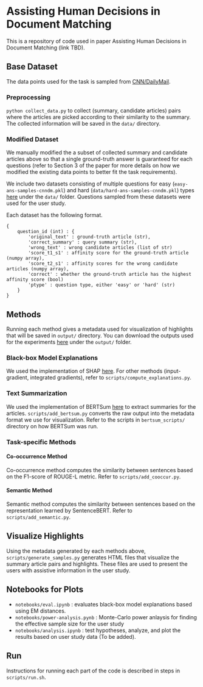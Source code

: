# Assisting Human Decisions in Document Matching

This is a repository of code used in paper Assisting Human Decisions in Document Matching (link TBD).

## Base Dataset

The data points used for the task is sampled from [CNN/DailyMail](https://huggingface.co/datasets/cnn_dailymail).

### Preprocessing 

`python collect_data.py` to collect (summary, candidate articles) pairs where the articles are picked according to their similarity to the summary. The collected information will be saved in the `data/` directory.

### Modified Dataset

We manually modified the a subset of collected summary and candidate articles above so that a single ground-truth answer is guaranteed for each questions (refer to Section 3 of the paper for more details on how we modified the existing data points to better fit the task requirements). 

We include two datasets consisting of multiple questions for easy (`easy-ans-samples-cnndm.pkl`) and hard (`data/hard-ans-samples-cnndm.pkl`) types [here](https://drive.google.com/drive/folders/1_E2hOGZEnX3LwMCKpQiWvoo4Pv23Hg4V?usp=share_link) under the `data/` folder.  Questions sampled from these datasets were used for the user study. 

Each dataset has the following format.
```
{
    question_id (int) : {
        'original_text' : ground-truth article (str),
        'correct_summary' : query summary (str), 
        'wrong_text' : wrong candidate articles (list of str)
        'score_t1_s1' : affinity score for the ground-truth article (numpy array),
        'score_t2_s1' : affinity scores for the wrong candidate articles (numpy array),
        'correct' : whether the ground-truth article has the highest affinity score (bool)
        'ptype' : question type, either 'easy' or 'hard' (str)
    }
}
```
## Methods

Running each method gives a metadata used for visualization of highlights that will be saved in `output/` directory. You can download the outputs used for the experiments [here](https://drive.google.com/drive/folders/1_E2hOGZEnX3LwMCKpQiWvoo4Pv23Hg4V?usp=share_link) under the `output/` folder.

### Black-box Model Explanations

We used the implementation of SHAP [here](https://github.com/slundberg/shap). For other methods (input-gradient, integrated gradients), refer to `scripts/compute_explanations.py`. 

### Text Summarization

We used the implementation of BERTSum [here](https://github.com/nlpyang/PreSumm) to extract summaries for the articles. `scripts/add_bertsum.py` converts the raw output into the metadata format we use for visualization. Refer to the scripts in `bertsum_scripts/` directory on how BERTSum was run. 

### Task-specific Methods

#### Co-occurrence Method

Co-occurrence method computes the similarity between sentences based on the F1-score of ROUGE-L metric. Refer to `scripts/add_cooccur.py`. 

#### Semantic Method

Semantic method computes the similarity between sentences based on the representation learned by SentenceBERT. Refer to `scripts/add_semantic.py`. 

## Visualize Highlights

Using the metadata generated by each methods above, `scripts/generate_samples.py` generates HTML files that visualize the summary article pairs and highlights. These files are used to present the users with assistive information in the user study.

## Notebooks for Plots

- `notebooks/eval.ipynb` : evaluates black-box model explanations based using EM distances.
- `notebooks/power-analysis.pynb` : Monte-Carlo power anlaysis for finding the effective sample size for the user study
- `notebooks/analysis.ipynb` : test hypotheses, analyze, and plot the results based on user study data (To be added).

## Run

Instructions for running each part of the code is described in steps in `scripts/run.sh`.
